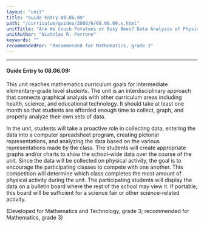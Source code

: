 ```yaml
---
layout: "unit"
title: "Guide Entry 08.06.09"
path: "/curriculum/guides/2008/6/08.06.09.x.html"
unitTitle: "Are We Couch Potatoes or Busy Bees? Data Analysis of Physical Activity in School"
unitAuthor: "Nicholas R. Perrone"
keywords: ""
recommendedFor: "Recommended for Mathematics, grade 3"
---
```

<body>
<hr/>
<h4>
Guide Entry to 08.06.09:
</h4>
<p>
This unit reaches mathematics curriculum goals for intermediate elementary-grade level students. The unit is an interdisciplinary approach that connects graphical analysis with other curriculum areas including health, science, and educational technology. It should take at least one month so that students are afforded enough time to collect, graph, and properly analyze their own sets of data.
</p>
<p>
In the unit, students will take a proactive role in collecting data, entering the data into a computer spreadsheet program, creating pictorial representations, and analyzing the data based on the various representations made by the class. The students will create appropriate graphs and/or charts to show the school-wide data over the course of the unit. Since the data will be collected on physical activity, the goal is to encourage the participating classes to compete with one another. This competition will determine which class completes the most amount of physical activity during the unit. The participating students will display the data on a bulletin board where the rest of the school may view it. If portable, this board will be sufficient for a science fair or other science-related activity.
</p>
<p>
(Developed for Mathematics and Technology, grade 3; recommended for Mathematics, grade 3)
</p>
</body>
